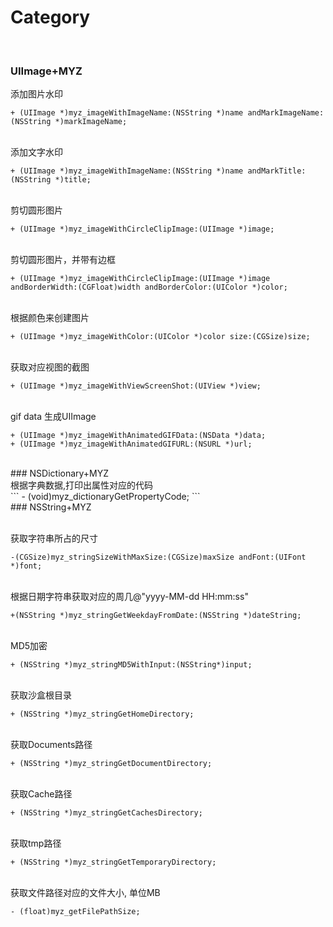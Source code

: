 # Category

<br>

### UIImage+MYZ

添加图片水印<br>
```
+ (UIImage *)myz_imageWithImageName:(NSString *)name andMarkImageName:(NSString *)markImageName;
```
<br>添加文字水印<br>
```
+ (UIImage *)myz_imageWithImageName:(NSString *)name andMarkTitle:(NSString *)title;
```

<br>剪切圆形图片<br>
```
+ (UIImage *)myz_imageWithCircleClipImage:(UIImage *)image;
```
<br>剪切圆形图片，并带有边框<br>
```
+ (UIImage *)myz_imageWithCircleClipImage:(UIImage *)image andBorderWidth:(CGFloat)width andBorderColor:(UIColor *)color;
```
<br>根据颜色来创建图片<br>
```
+ (UIImage *)myz_imageWithColor:(UIColor *)color size:(CGSize)size;
```
<br>获取对应视图的截图<br>
```
+ (UIImage *)myz_imageWithViewScreenShot:(UIView *)view;
```
<br>gif data 生成UIImage<br>
```
+ (UIImage *)myz_imageWithAnimatedGIFData:(NSData *)data;
+ (UIImage *)myz_imageWithAnimatedGIFURL:(NSURL *)url;
```

<br>
### NSDictionary+MYZ
<br>根据字典数据,打印出属性对应的代码<br>
```
- (void)myz_dictionaryGetPropertyCode;
```
<br>
### NSString+MYZ

<br>获取字符串所占的尺寸<br>
```
-(CGSize)myz_stringSizeWithMaxSize:(CGSize)maxSize andFont:(UIFont *)font;
```
<br>根据日期字符串获取对应的周几@"yyyy-MM-dd HH:mm:ss"<br>
```
+(NSString *)myz_stringGetWeekdayFromDate:(NSString *)dateString;
```
<br>MD5加密<br>
```
+ (NSString *)myz_stringMD5WithInput:(NSString*)input;
```

<br>获取沙盒根目录<br>
```
+ (NSString *)myz_stringGetHomeDirectory;
```
<br>获取Documents路径<br>
```
+ (NSString *)myz_stringGetDocumentDirectory;
```
<br>获取Cache路径<br>
```
+ (NSString *)myz_stringGetCachesDirectory;
```
<br>获取tmp路径<br>
```
+ (NSString *)myz_stringGetTemporaryDirectory;
```
<br>获取文件路径对应的文件大小, 单位MB<br>
```
- (float)myz_getFilePathSize;
```

